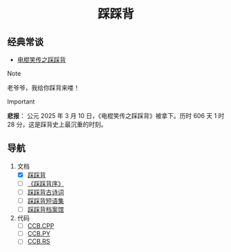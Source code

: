 <h1 align="center">踩踩背</h1>

## 经典常谈
- [电棍笑传之踩踩背](./img/ccb.mp4)

> [!NOTE]
> 老爷爷，我给你踩背来喽！

> [!IMPORTANT]
> **悲报**：
> 公元 2025 年 3 月 10 日，《电棍笑传之踩踩背》被拿下。历时 606 天 1 时 28 分，这是踩背史上最沉重的时刻。

## 导航
1. 文档
    - [x] [踩踩背](docs/ccb)
    - [ ] [《踩踩背序》](docs/ccbx.md)
    - [ ] [踩踩背古诗词](docs/ccb-poems.md)
    - [ ] [踩踩背短语集](docs/ccb-words.md)
    - [ ] [踩踩背档案馆](docs/ccb-archive.md)
2. 代码
    - [ ] [CCB.CPP](src/ccb.cpp)
    - [ ] [CCB.PY](src/ccb.py)
    - [ ] [CCB.RS](src/ccb.rs)